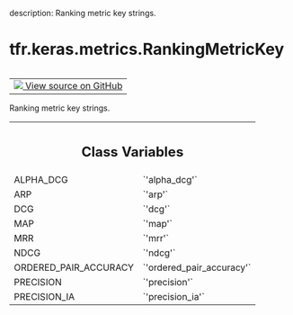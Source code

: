 description: Ranking metric key strings.

<div itemscope itemtype="http://developers.google.com/ReferenceObject">
<meta itemprop="name" content="tfr.keras.metrics.RankingMetricKey" />
<meta itemprop="path" content="Stable" />
<meta itemprop="property" content="ALPHA_DCG"/>
<meta itemprop="property" content="ARP"/>
<meta itemprop="property" content="DCG"/>
<meta itemprop="property" content="MAP"/>
<meta itemprop="property" content="MRR"/>
<meta itemprop="property" content="NDCG"/>
<meta itemprop="property" content="ORDERED_PAIR_ACCURACY"/>
<meta itemprop="property" content="PRECISION"/>
<meta itemprop="property" content="PRECISION_IA"/>
</div>

# tfr.keras.metrics.RankingMetricKey

<!-- Insert buttons and diff -->

<table class="tfo-notebook-buttons tfo-api nocontent" align="left">
<td>
  <a target="_blank" href="https://github.com/tensorflow/ranking/tree/master/tensorflow_ranking/python/keras/metrics.py#L15-L42">
    <img src="https://www.tensorflow.org/images/GitHub-Mark-32px.png" />
    View source on GitHub
  </a>
</td>
</table>

Ranking metric key strings.

<!-- Placeholder for "Used in" -->
<!-- Tabular view -->

 <table class="responsive fixed orange">
<colgroup><col width="214px"><col></colgroup>
<tr><th colspan="2"><h2 class="add-link">Class Variables</h2></th></tr>

<tr>
<td>
ALPHA_DCG<a id="ALPHA_DCG"></a>
</td>
<td>
`'alpha_dcg'`
</td>
</tr><tr>
<td>
ARP<a id="ARP"></a>
</td>
<td>
`'arp'`
</td>
</tr><tr>
<td>
DCG<a id="DCG"></a>
</td>
<td>
`'dcg'`
</td>
</tr><tr>
<td>
MAP<a id="MAP"></a>
</td>
<td>
`'map'`
</td>
</tr><tr>
<td>
MRR<a id="MRR"></a>
</td>
<td>
`'mrr'`
</td>
</tr><tr>
<td>
NDCG<a id="NDCG"></a>
</td>
<td>
`'ndcg'`
</td>
</tr><tr>
<td>
ORDERED_PAIR_ACCURACY<a id="ORDERED_PAIR_ACCURACY"></a>
</td>
<td>
`'ordered_pair_accuracy'`
</td>
</tr><tr>
<td>
PRECISION<a id="PRECISION"></a>
</td>
<td>
`'precision'`
</td>
</tr><tr>
<td>
PRECISION_IA<a id="PRECISION_IA"></a>
</td>
<td>
`'precision_ia'`
</td>
</tr>
</table>
